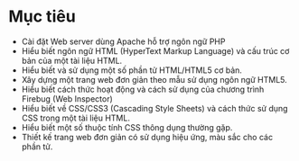 # Mục tiêu 
- Cài đặt Web server dùng Apache hỗ trợ ngôn ngữ PHP
- Hiểu biết ngôn ngữ HTML (HyperText Markup Language) và cấu trúc cơ bản của một tài liệu HTML.
- Hiểu biết và sử dụng một số phần tử HTML/HTML5 cơ bản.
- Xây dựng một trang web đơn giản theo mẫu sử dụng ngôn ngữ HTML5.
- Hiểu biết cách thức hoạt động và cách sử dụng của chương trình Firebug (Web Inspector)
- Hiểu biết về CSS/CSS3 (Cascading Style Sheets) và cách thức sử dụng CSS trong một tài liệu HTML.
- Hiểu biết một số thuộc tính CSS thông dụng thường gặp.
- Thiết kế trang web đơn giản có sử dụng hiệu ứng, màu sắc cho các phần tử.
